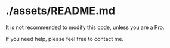 # ./assets/README.md

It is not recommended to modify this code, unless you are a Pro.

If you need help, please feel free to contact me.

